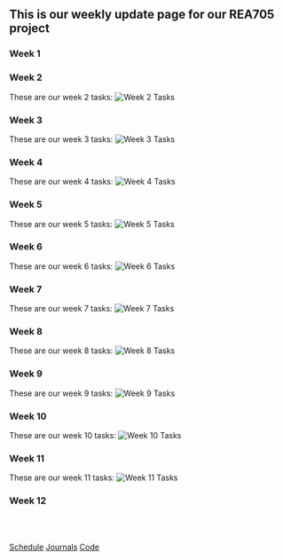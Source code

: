 ## This is our weekly update page for our REA705 project

### Week 1

### Week 2
These are our week 2 tasks:
<img src="weeklyImgs\Week2_Tasks.png" alt="Week 2 Tasks">

### Week 3
These are our week 3 tasks:
<img src="weeklyImgs\Week3_Tasks.png" alt="Week 3 Tasks">

### Week 4 
These are our week 4 tasks:
<img src="weeklyImgs\Week4_Tasks.png" alt="Week 4 Tasks">

### Week 5
These are our week 5 tasks:
<img src="weeklyImgs\Week5_Task.png" alt="Week 5 Tasks">

### Week 6
These are our week 6 tasks:
<img src="weeklyImgs\Week6Tasks.png" alt="Week 6 Tasks">
### Week 7
These are our week 7 tasks:
<img src="weeklyImgs\Week7Tasks.png" alt="Week 7 Tasks">

### Week 8
These are our week 8 tasks:
<img src="weeklyImgs\Week8_Tasks.png" alt="Week 8 Tasks">

### Week 9
These are our week 9 tasks:
<img src="weeklyImgs\Week9_Tasks.png" alt="Week 9 Tasks">

### Week 10
These are our week 10 tasks:
<img src="weeklyImgs\Week10_Tasks.png" alt="Week 10 Tasks">

### Week 11
These are our week 11 tasks:
<img src="weeklyImgs\Week11_Tasks.png" alt="Week 11 Tasks">

### Week 12
<br />

<br />

[Schedule](/REA705/schedule.html)  [Journals](/REA705/updates.html)  [Code](https://github.com/rjacinto7/REA705)
